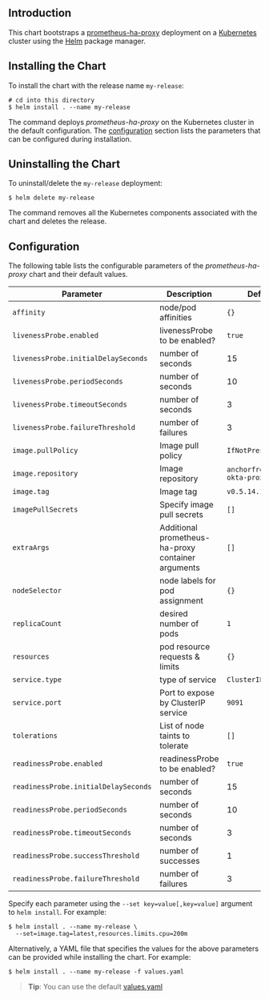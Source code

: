 ## Introduction

This chart bootstraps a [prometheus-ha-proxy](https://github.com/AnchorFree/prometheus-ha-proxy) deployment on a [Kubernetes](http://kubernetes.io)
cluster using the [Helm](https://helm.sh) package manager.


## Installing the Chart

To install the chart with the release name `my-release`:

```console
# cd into this directory
$ helm install . --name my-release
```

The command deploys *prometheus-ha-proxy* on the Kubernetes cluster in the default
configuration. The [configuration](#configuration) section lists the parameters
that can be configured during installation.


## Uninstalling the Chart

To uninstall/delete the `my-release` deployment:

```console
$ helm delete my-release
```

The command removes all the Kubernetes components associated with the chart and
deletes the release.

## Configuration

The following table lists the configurable parameters of the *prometheus-ha-proxy* chart and their default values.

| Parameter                                  | Description                                                            | Default                               |
| ------------------------------------------ | ---------------------------------------------------------------------- | ------------------------------------- |
| `affinity`                                 | node/pod affinities                                                    | `{}`                                  |
| `livenessProbe.enabled`                    | livenessProbe to be enabled?                                           | `true`                                |
| `livenessProbe.initialDelaySeconds`        | number of seconds                                                      | 15                                    |
| `livenessProbe.periodSeconds`              | number of seconds                                                      | 10                                    |
| `livenessProbe.timeoutSeconds`             | number of seconds                                                      | 3                                     |
| `livenessProbe.failureThreshold`           | number of failures                                                     | 3                                     |
| `image.pullPolicy`                         | Image pull policy                                                      | `IfNotPresent`                        |
| `image.repository`                         | Image repository                                                       | `anchorfree/https-okta-proxy`         |
| `image.tag`                                | Image tag                                                              | `v0.5.14.1`                           |
| `imagePullSecrets`                         | Specify image pull secrets                                             | `[]`                                  |
| `extraArgs`                                | Additional prometheus-ha-proxy container arguments                     | `[]`                                  |
| `nodeSelector`                             | node labels for pod assignment                                         | `{}`                                  |
| `replicaCount`                             | desired number of pods                                                 | `1`                                   |
| `resources`                                | pod resource requests & limits                                         | `{}`                                  |
| `service.type`                             | type of service                                                        | `ClusterIP`                           |
| `service.port`                             | Port to expose by ClusterIP service                                    | `9091`                                |
| `tolerations`                              | List of node taints to tolerate                                        | `[]`                                  |
| `readinessProbe.enabled`                   | readinessProbe to be enabled?                                          | `true`                                |
| `readinessProbe.initialDelaySeconds`       | number of seconds                                                      | 15                                    |
| `readinessProbe.periodSeconds`             | number of seconds                                                      | 10                                    |
| `readinessProbe.timeoutSeconds`            | number of seconds                                                      | 3                                     |
| `readinessProbe.successThreshold`          | number of successes                                                    | 1                                     |
| `readinessProbe.failureThreshold`          | number of failures                                                     | 3                                     |

Specify each parameter using the `--set key=value[,key=value]` argument to
`helm install`. For example:

```console
$ helm install . --name my-release \
  --set=image.tag=latest,resources.limits.cpu=200m
```

Alternatively, a YAML file that specifies the values for the above parameters
can be provided while installing the chart. For example:

```console
$ helm install . --name my-release -f values.yaml
```

> **Tip**: You can use the default [values.yaml](values.yaml)
